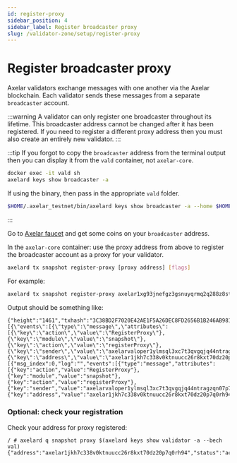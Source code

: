```yaml
---
id: register-proxy
sidebar_position: 4
sidebar_label: Register broadcaster proxy
slug: /validator-zone/setup/register-proxy
---
```


# Register broadcaster proxy

Axelar validators exchange messages with one another via the Axelar blockchain.  Each validator sends these messages from a separate `broadcaster` account.

:::warning
A validator can only register one broadcaster throughout its lifetime.  This broadcaster address cannot be changed after it has been registered.  If you need to register a different proxy address then you must also create an entirely new validator.
:::

:::tip
If you forgot to copy the `broadcaster` address from the terminal output then you can display it from the `vald` container, not `axelar-core`.
```bash
docker exec -it vald sh
axelard keys show broadcaster -a
```
If using the binary, then pass in the appropriate `vald` folder.
```bash
$HOME/.axelar_testnet/bin/axelard keys show broadcaster -a --home $HOME/.axelar_testnet/.vald
```
:::

Go to [Axelar faucet](http://faucet.testnet.axelar.network/) and get some coins on your `broadcaster` address.

In the `axelar-core` container: use the proxy address from above to register the broadcaster account as a proxy for your validator.

```bash
axelard tx snapshot register-proxy [proxy address] [flags]
```

For example:

```bash
axelard tx snapshot register-proxy axelar1xg93jnefgz3gsnuyqrmq2q288z8st3cf43jecs --from validator
```

Output should be something like:
```
{"height":"1461","txhash":"3C38BD2F7020E42AE1F5A26DEC8FD2656B1B246AB9813CDC64CC09919C17FD8E","codespace":"","code":0,"data":"0A280A262F736E617073686F742E763162657461312E526567697374657250726F787952657175657374","raw_log":"[{\"events\":[{\"type\":\"message\",\"attributes\":[{\"key\":\"action\",\"value\":\"RegisterProxy\"},{\"key\":\"module\",\"value\":\"snapshot\"},{\"key\":\"action\",\"value\":\"registerProxy\"},{\"key\":\"sender\",\"value\":\"axelarvaloper1ylmsql3xc7t3qvgqjq44ntragzqn07p70j06j5\"},{\"key\":\"address\",\"value\":\"axelar1jkh7c338v0ktnuucc26r8kxt70dz20p7q0rh94\"}]}]}]","logs":[{"msg_index":0,"log":"","events":[{"type":"message","attributes":[{"key":"action","value":"RegisterProxy"},{"key":"module","value":"snapshot"},{"key":"action","value":"registerProxy"},{"key":"sender","value":"axelarvaloper1ylmsql3xc7t3qvgqjq44ntragzqn07p70j06j5"},{"key":"address","value":"axelar1jkh7c338v0ktnuucc26r8kxt70dz20p7q0rh94"}]}]}],"info":"","gas_wanted":"200000","gas_used":"65425","tx":null,"timestamp":""}
```

### Optional: check your registration

Check your address for proxy registered:
```
/ # axelard q snapshot proxy $(axelard keys show validator -a --bech val)
{"address":"axelar1jkh7c338v0ktnuucc26r8kxt70dz20p7q0rh94","status":"active"}
```